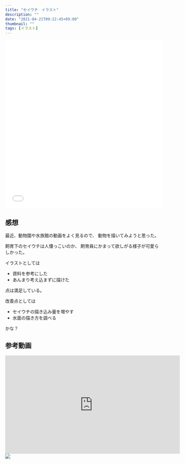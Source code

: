 ```yaml
---
title: "セイウチ　イラスト"
description: ""
date: "2021-04-21T09:22:45+09:00"
thumbnail: ""
tags: [イラスト]
---
```


<div style="max-width: 722px;"><div style="left: 0; width: 100%; height: 0; position: relative; padding-bottom: 106.9767%;"><iframe src="//cdn.iframe.ly/api/iframe?url=https%3A%2F%2Fwww.pixiv.net%2Fartworks%2F89283637&amp;key=a821177d432254580d038725ee2ff7a1" style="border: 0; top: 0; left: 0; width: 100%; height: 100%; position: absolute;" allowfullscreen></iframe></div></div>

## 感想
最近、動物園や水族館の動画をよく見るので、
動物を描いてみようと思った。

飼育下のセイウチは人懐っこいのか、
飼育員にかまって欲しがる様子が可愛らしかった。

イラストとしては
- 資料を参考にした
- あんまり考え込まずに描けた

点は満足している。

改善点としては
- セイウチの描き込み量を増やす
- 水面の描き方を調べる

かな？

## 参考動画
<iframe width="560" height="315" src="https://www.youtube.com/embed/J7EcENITMk4" title="YouTube video player" frameborder="0" allow="accelerometer; autoplay; clipboard-write; encrypted-media; gyroscope; picture-in-picture" allowfullscreen></iframe>

<script language="javascript" src="//ad.jp.ap.valuecommerce.com/servlet/jsbanner?sid=3563352&pid=887689140"></script><noscript><a href="//ck.jp.ap.valuecommerce.com/servlet/referral?sid=3563352&pid=887689140" rel="nofollow"><img src="//ad.jp.ap.valuecommerce.com/servlet/gifbanner?sid=3563352&pid=887689140" border="0"></a></noscript>